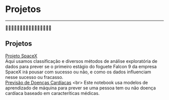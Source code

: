 # Projetos 
---

🚧🚧🚧🚧🚧🚧🚧🚧🚧🚧🚧🚧🚧🚧🚧🚧

## Projetos 
[Projeto SpaceX](https://github.com/jparisavila/SpaceX-Capstone/blob/main/README.md) <br>
Aqui usamos classificação e diversos métodos de análise exploratória de dados para prever se o primeiro estágio do foguete Falcon 9 da empresa SpaceX irá pousar com sucesso ou não, e como os dados influenciam nesse sucesso ou fracasso. 
<br>
[Previsão de Doenças Cardíacas]([https://github.com/jparisavila/SpaceX-Capstone/blob/main/README.md](https://github.com/jparisavila/Projects/blob/main/heart-disease-classification.ipynb)https://github.com/jparisavila/Projects/blob/main/heart-disease-classification.ipynb) <br>
Este notebook usa modelos de aprendizado de máquina para prever se uma pessoa tem ou não doença cardíaca baseado em caracteríticas médicas.

